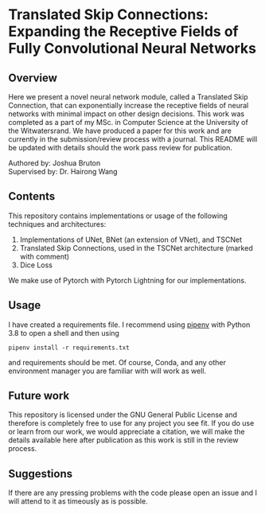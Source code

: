 # Translated Skip Connections: Expanding the Receptive Fields of Fully Convolutional Neural Networks
## Overview
Here we present a novel neural network module, called a Translated Skip Connection, that can exponentially increase the receptive fields of neural networks with minimal impact on other design decisions. This work was completed as a part of my MSc. in Computer Science at the University of the Witwatersrand.
We have produced a paper for this work and are currently in the submission/review process with a journal. This README will be updated with details should the work pass review for publication.

Authored by: Joshua Bruton  
Supervised by: Dr. Hairong Wang  

## Contents
This repository contains implementations or usage of the following techniques and architectures:
1. Implementations of UNet, BNet (an extension of VNet), and TSCNet
2. Translated Skip Connections, used in the TSCNet architecture (marked with comment)
3. Dice Loss

We make use of Pytorch with Pytorch Lightning for our implementations.

## Usage
I have created a requirements file. I recommend using [pipenv](https://pypi.org/project/pipenv/) with Python 3.8 to open a shell and then using
~~~
pipenv install -r requirements.txt
~~~
and requirements should be met. Of course, Conda, and any other environment manager you are familiar with will work as well.

## Future work
This repository is licensed under the GNU General Public License and therefore is completely free to use for any project you see fit. If you do use or learn from our work, we would appreciate a citation, we will make the details available here after publication as this work is still in the review process.

## Suggestions
If there are any pressing problems with the code please open an issue and I will attend to it as timeously as is possible.
